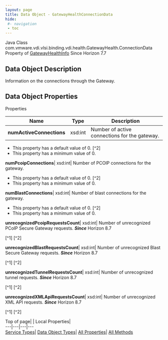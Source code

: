 ```yaml
---
layout: page
title: Data Object - GatewayHealthConnectionData
hide:
 #- navigation
 - toc
---
```






Java Class
    com.vmware.vdi.vlsi.binding.vdi.health.GatewayHealth.ConnectionData
Property of
     [GatewayHealthInfo](vdi.health.GatewayHealth.GatewayHealthInfo.md#field_detail)
Since 
    Horizon 7.7

## Data Object Description 

Information on the connections through the Gateway. 

## Data Object Properties

Properties

Name |  Type |  Description   
---|---|---  
**numActiveConnections**|  xsd:int|  Number of active connections for the gateway.   


  * This property has a default value of 0.
[^2]
  * This property has a minimum value of 0. 

  
**numPcoipConnections**|  xsd:int|  Number of PCOIP connections for the gateway.   


  * This property has a default value of 0.
[^2]
  * This property has a minimum value of 0. 

  
**numBlastConnections**|  xsd:int|  Number of blast connections for the gateway.   


  * This property has a default value of 0.
[^2]
  * This property has a minimum value of 0. 

  
**unrecognizedPcoipRequestsCount**|  xsd:int|  Number of unrecognized PCoIP Secure Gateway requests.  **_Since_** Horizon 8.7  


[^1]
[^2]

  
**unrecognizedBlastRequestsCount**|  xsd:int|  Number of unrecognized Blast Secure Gateway requests.  **_Since_** Horizon 8.7  


[^1]
[^2]

  
**unrecognizedTunnelRequestsCount**|  xsd:int|  Number of unrecognized tunnel requests.  **_Since_** Horizon 8.7  


[^1]
[^2]

  
**unrecognizedXMLApiRequestsCount**|  xsd:int|  Number of unrecognized XML API requests.  **_Since_** Horizon 8.7  


[^1]
[^2]

  
  
  
Top of page| | Local Properties|   
---|---|---|---  
[Service Types](index-mo_types.md)| [Data Object Types](index-do_types.md)| [All Properties](index-properties.md)| [All Methods](index-methods.md)  
  
  


